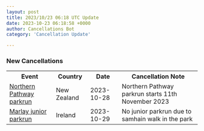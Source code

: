 ```yaml
---
layout: post
title: 2023/10/23 06:18 UTC Update
date: 2023-10-23 06:18:58 +0000
author: Cancellations Bot
category: 'Cancellation Update'

---
```


<h3>New Cancellations</h3>
<div class='hscrollable'>
<table style='width: 100%'>
    <tr>
        <th>Event</th>
        <th>Country</th>
        <th>Date</th>
        <th>Cancellation Note</th>
    </tr>
    <tr>
        <td><a href="https://www.parkrun.co.nz/northernpathway">Northern Pathway parkrun</a></td>
        <td>New Zealand</td>
        <td>2023-10-28</td>
        <td>Northern Pathway parkrun starts 11th November 2023</td>
    </tr>
    <tr>
        <td><a href="https://www.parkrun.ie/marlay-juniors">Marlay junior parkrun</a></td>
        <td>Ireland</td>
        <td>2023-10-29</td>
        <td>No junior parkrun due to samhain walk in the park</td>
    </tr>
</table>
</div>
